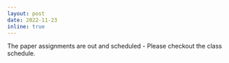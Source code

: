 ```yaml
---
layout: post
date: 2022-11-23 
inline: true
--- 
```


The paper assignments are out and scheduled - Please checkout the class schedule.